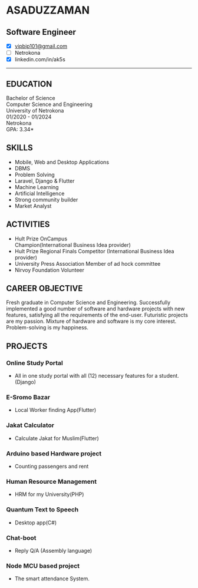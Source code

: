 # ASADUZZAMAN
## Software Engineer

- [x] vipbip101@gmail.com  
- [ ] Netrokona  
- [x] linkedin.com/in/ak5s  

---

## EDUCATION
Bachelor of Science  
Computer Science and Engineering  
University of Netrokona  
01/2020 - 01/2024  
Netrokona  
GPA: 3.34*

## SKILLS
- Mobile, Web and Desktop Applications  
- DBMS  
- Problem Solving  
- Laravel, Django & Flutter  
- Machine Learning  
- Artificial Intelligence  
- Strong community builder  
- Market Analyst  

## ACTIVITIES
- Hult Prize OnCampus  
  Champion(International Business Idea provider)  
- Hult Prize Regional Finals Competitor (International Business Idea provider)  
- University Press Association Member of ad hock committee  
- Nirvoy Foundation Volunteer  

## CAREER OBJECTIVE
Fresh graduate in Computer Science and Engineering. Successfully implemented a good number of software and hardware projects with new features, satisfying all the requirements of the end-user. Futuristic projects are my passion. Mixture of hardware and software is my core interest. Problem-solving is my happiness.

## PROJECTS
### Online Study Portal
- All in one study portal with all (12) necessary features for a student. (Django)

### E-Sromo Bazar
- Local Worker finding App(Flutter)

### Jakat Calculator
- Calculate Jakat for Muslim(Flutter)

### Arduino based Hardware project
- Counting passengers and rent

### Human Resource Management
- HRM for my University(PHP)

### Quantum Text to Speech
- Desktop app(C#)

### Chat-boot
- Reply Q/A (Assembly language)

### Node MCU based project
- The smart attendance System.
